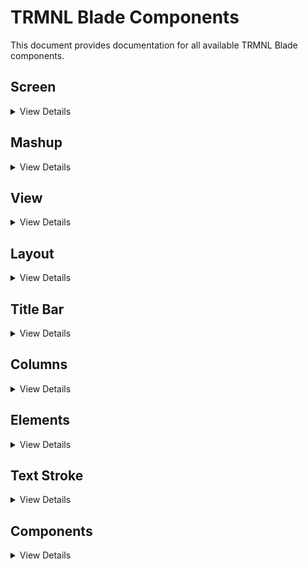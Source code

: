 # TRMNL Blade Components

This document provides documentation for all available TRMNL Blade components.

## Screen
<details>
<summary>View Details</summary>

The root component that wraps the entire application.

### Props
- `noBleed` (boolean, default: false) - Removes the default screen padding when set to true

### Example
```blade
<x-trmnl::screen>
    <!-- Your content here -->
</x-trmnl::screen>
```
</details>

## Mashup
<details>
<summary>View Details</summary>

Layout component for creating mixed content layouts.

### Props
- `mashupLayout` (string, default: '1Lx1R') - Layout pattern

### Example
```blade
<x-trmnl::mashup mashupLayout="1Lx1R">
    <!-- Your content here -->
</x-trmnl::mashup>
```
</details>


## View
<details>
<summary>View Details</summary>

Container component for view layouts.

### Props
- `size` (`full` `half_horizontal` `half_vertical` `quadrant`, default: 'full') - Size of the view container

### Example
```blade
<x-trmnl::view size="full">
    <!-- Your content here -->
</x-trmnl::view>
```
</details>

## Layout
<details>
<summary>View Details</summary>

Flexible layout component for organizing content.

### Props
- `direction` (`row` `col`, optional) - Layout direction
- `alignment` (`left` `right` `center-x` `top` `center-y` `bottom` `center`, optional) - Alignment Modifier
- `stretch` (`default` `stretch-x` `stretch-y`, optional) - Stretch behavior ('default' or custom)

### Example
```blade
<x-trmnl::layout direction="col" alignment="center">
    <!-- Your content here -->
</x-trmnl::layout>
```
</details>

## Title Bar
<details>
<summary>View Details</summary>

Header component with title and optional image.

### Props
- `title` (string, required) - The title text
- `image` (string, optional) - Path to the image or `inline` for custom content (e.g. inline SVG)
- `instance` (string, optional) - Instance identifier

### Example
```blade
<x-trmnl::title-bar title="My App" image="https://usetrmnl.com/images/plugins/trmnl--render.svg" instance="Instance Name">
    <!-- Optional inline content when image="inline" -->
</x-trmnl::title-bar>
```
</details>

## Columns
<details>
<summary>View Details</summary>

Grid-based column layout system.

### Components
- `columns` - Main columns container
- `column` - Individual column container

### Example
```blade
<x-trmnl::columns>
    <x-trmnl::column>
        <!-- Column 1 content -->
    </x-trmnl::column>
    <x-trmnl::column>
        <!-- Column 2 content -->
    </x-trmnl::column>
</x-trmnl::columns>
```
</details>

## Elements
<details>
<summary>View Details</summary>

Basic UI elements for building interfaces.

### Components
- `text` - Text element
  - Props:
    - `alignment` (string, default: 'left') - Text alignment
    - `shading` (string, optional) - Text shading style

- `title` - Title element
  - Props:
    - `size` (string, optional) - Title size ('small' or default)

- `value` - Value display
  - Props:
    - `size` (string, optional) - Value size
    - `textStroke` (string, optional) - Text stroke style

- `label` - Label element
  - Props:
    - `variant` (string, optional) - Label variant
    - `size` (string, optional) - Label size

- `description` - Description text
  - Props: None

- `clamp` - Text clamping
  - Props:
    - `lines` (string, default: '1') - Number of lines to clamp

### Example
```blade
<x-trmnl::text alignment="center">
    <x-trmnl::title size="small">Section Title</x-trmnl::title>
    <x-trmnl::value size="large">42</x-trmnl::value>
    <x-trmnl::label variant="primary">Status</x-trmnl::label>
    <x-trmnl::description>Detailed description here</x-trmnl::description>
    <x-trmnl::clamp lines="2">Long text that will be clamped...</x-trmnl::clamp>
</x-trmnl::text>
```
</details>

## Text Stroke
<details>
<summary>View Details</summary>

Text styling component for adding stroke effects.

### Usage
Applied through the `textStroke` prop on text-based components.

### Example
```blade
<x-trmnl::value textStroke="small">Stroked Text</x-trmnl::value>
```
</details>

## Components
<details>
<summary>View Details</summary>

Complex UI components for specific use cases.

### Rich Text
- Props:
  - `align` (string, default: 'left') - Text alignment
  - `gapSize` (string, default: 'large') - Gap size

### Item
- Props: None

### Table
- Props:
  - `size` (string, optional) - Table size (e.g. `condensed`)

### Example
```blade
<x-trmnl::richtext align="center" gapSize="large">
    <!-- Rich text content -->
</x-trmnl::richtext>

<x-trmnl::item>
    <!-- Item content -->
</x-trmnl::item>

<x-trmnl::table size="large">
    <!-- Table content -->
</x-trmnl::table>

<x-trmnl::chart>
    <!-- Chart content -->
</x-trmnl::chart>
```
</details>
